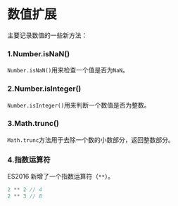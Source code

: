 # 数值扩展

主要记录数值的一些新方法：

### 1.Number.isNaN()

`Number.isNaN()`用来检查一个值是否为`NaN`。

### 2.Number.isInteger()

`Number.isInteger()`用来判断一个数值是否为整数。

### 3.Math.trunc()

`Math.trunc`方法用于去除一个数的小数部分，返回整数部分。

### 4.指数运算符

ES2016 新增了一个指数运算符（`**`）。

```js
2 ** 2 // 4
2 ** 3 // 8
```

